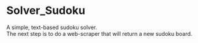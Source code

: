 # Solver_Sudoku
A simple, text-based sudoku solver.
</Br>
The next step is to do a web-scraper that will return a new sudoku board.
